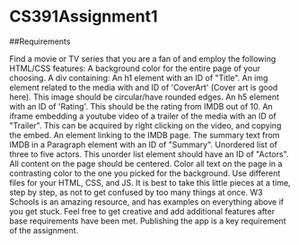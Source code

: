 # CS391Assignment1

##Requirements

Find a movie or TV series that you are a fan of and employ the following HTML/CSS features:
A background color for the entire page of your choosing.
A div containing:
An h1 element with an ID of "Title".
An img element related to the media with and ID of 'CoverArt' (Cover art is good here). This image should be circular/have rounded edges.
An h5 element with an ID of 'Rating'. This should be the rating from IMDB out of 10.
An iframe embedding a youtube video of a trailer of the media with an ID of "Trailer". This can be acquired by right clicking on the video, and copying the embed.
An <a> element linking to the IMDB page.
The summary text from IMDB in a Paragraph element with an ID of "Summary".
Unordered list of three to five actors. This unorder list element should have an ID of "Actors".
All content on the page should be centered.
Color all text on the page in a contrasting color to the one you picked for the background.
Use different files for your HTML, CSS, and JS.
It is best to take this little pieces at a time, step by step, as not to get confused by too many things at once. W3 Schools is an amazing resource, and has examples on everything above if you get stuck.
Feel free to get creative and add additional features after base requirements have been met.
Publishing the app is a key requirement of the assignment.
